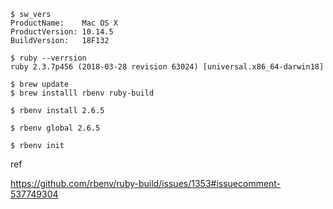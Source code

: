 
```console
$ sw_vers
ProductName:	Mac OS X
ProductVersion:	10.14.5
BuildVersion:	18F132
```


```console
$ ruby --verrsion
ruby 2.3.7p456 (2018-03-28 revision 63024) [universal.x86_64-darwin18]
```

```console
$ brew update
$ brew installl rbenv ruby-build
```

```console
$ rbenv install 2.6.5
```

```console
$ rbenv global 2.6.5
```

```console
$ rbenv init
```



ref

https://github.com/rbenv/ruby-build/issues/1353#issuecomment-537749304
